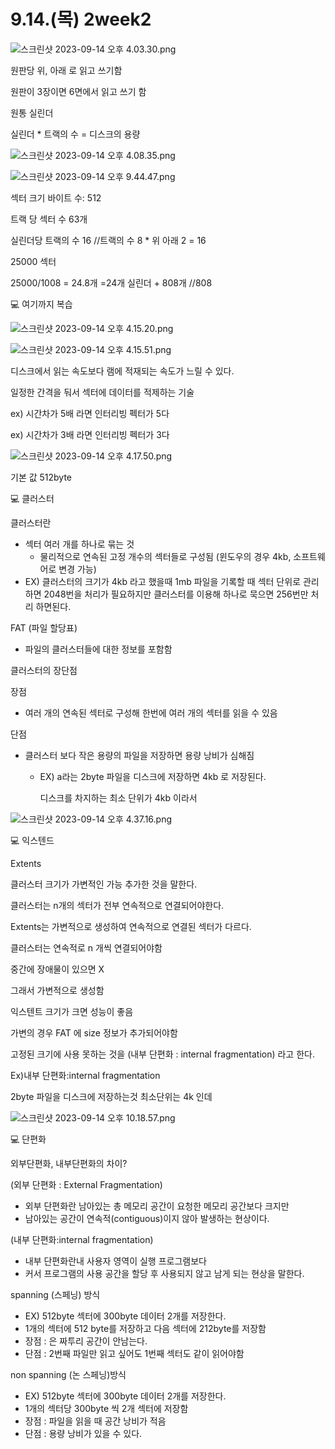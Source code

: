 # 9.14.(목) 2week2

![스크린샷 2023-09-14 오후 4.03.30.png](9%2014%20(%E1%84%86%E1%85%A9%E1%86%A8)%202week2%20587fe3176de14377b2f2b49c6396343e/%25E1%2584%2589%25E1%2585%25B3%25E1%2584%258F%25E1%2585%25B3%25E1%2584%2585%25E1%2585%25B5%25E1%2586%25AB%25E1%2584%2589%25E1%2585%25A3%25E1%2586%25BA_2023-09-14_%25E1%2584%258B%25E1%2585%25A9%25E1%2584%2592%25E1%2585%25AE_4.03.30.png)

원판당 위, 아래 로 읽고 쓰기함

원판이 3장이면 6면에서 읽고 쓰기 함

원통 실린더

실린더 * 트랙의 수 = 디스크의 용량

![스크린샷 2023-09-14 오후 4.08.35.png](9%2014%20(%E1%84%86%E1%85%A9%E1%86%A8)%202week2%20587fe3176de14377b2f2b49c6396343e/%25E1%2584%2589%25E1%2585%25B3%25E1%2584%258F%25E1%2585%25B3%25E1%2584%2585%25E1%2585%25B5%25E1%2586%25AB%25E1%2584%2589%25E1%2585%25A3%25E1%2586%25BA_2023-09-14_%25E1%2584%258B%25E1%2585%25A9%25E1%2584%2592%25E1%2585%25AE_4.08.35.png)

![스크린샷 2023-09-14 오후 9.44.47.png](9%2014%20(%E1%84%86%E1%85%A9%E1%86%A8)%202week2%20587fe3176de14377b2f2b49c6396343e/%25E1%2584%2589%25E1%2585%25B3%25E1%2584%258F%25E1%2585%25B3%25E1%2584%2585%25E1%2585%25B5%25E1%2586%25AB%25E1%2584%2589%25E1%2585%25A3%25E1%2586%25BA_2023-09-14_%25E1%2584%258B%25E1%2585%25A9%25E1%2584%2592%25E1%2585%25AE_9.44.47.png)

섹터 크기 바이트 수: 512

트랙 당 섹터 수 63개

실린더당 트랙의 수 16        //트랙의 수 8 * 위 아래 2 = 16

25000 섹터

25000/1008 = 24.8개  =24개 실린더 + 808개    //808

<aside>
💻 여기까지 복습

</aside>

![스크린샷 2023-09-14 오후 4.15.20.png](9%2014%20(%E1%84%86%E1%85%A9%E1%86%A8)%202week2%20587fe3176de14377b2f2b49c6396343e/%25E1%2584%2589%25E1%2585%25B3%25E1%2584%258F%25E1%2585%25B3%25E1%2584%2585%25E1%2585%25B5%25E1%2586%25AB%25E1%2584%2589%25E1%2585%25A3%25E1%2586%25BA_2023-09-14_%25E1%2584%258B%25E1%2585%25A9%25E1%2584%2592%25E1%2585%25AE_4.15.20.png)

![스크린샷 2023-09-14 오후 4.15.51.png](9%2014%20(%E1%84%86%E1%85%A9%E1%86%A8)%202week2%20587fe3176de14377b2f2b49c6396343e/%25E1%2584%2589%25E1%2585%25B3%25E1%2584%258F%25E1%2585%25B3%25E1%2584%2585%25E1%2585%25B5%25E1%2586%25AB%25E1%2584%2589%25E1%2585%25A3%25E1%2586%25BA_2023-09-14_%25E1%2584%258B%25E1%2585%25A9%25E1%2584%2592%25E1%2585%25AE_4.15.51.png)

디스크에서 읽는 속도보다 램에 적재되는 속도가 느릴 수 있다.

일정한 간격을 둬서 섹터에 데이터를 적제하는 기술

ex) 시간차가 5배 라면 인터리빙 펙터가 5다

ex) 시간차가 3배 라면 인터리빙 펙터가 3다

![스크린샷 2023-09-14 오후 4.17.50.png](9%2014%20(%E1%84%86%E1%85%A9%E1%86%A8)%202week2%20587fe3176de14377b2f2b49c6396343e/%25E1%2584%2589%25E1%2585%25B3%25E1%2584%258F%25E1%2585%25B3%25E1%2584%2585%25E1%2585%25B5%25E1%2586%25AB%25E1%2584%2589%25E1%2585%25A3%25E1%2586%25BA_2023-09-14_%25E1%2584%258B%25E1%2585%25A9%25E1%2584%2592%25E1%2585%25AE_4.17.50.png)

기본 값 512byte 

<aside>
💻 클러스터

</aside>

클러스터란

- 섹터 여러 개를 하나로 묶는 것
    - 물리적으로 연속된 고정 개수의 섹터들로 구성됨 (윈도우의 경우 4kb, 소프트웨어로 변경 가능)
- EX)  클러스터의 크기가 4kb 라고 했을때 1mb 파일을 기록할 때 섹터 단위로 관리 하면 2048번을 처리가 필요하지만 클러스터를 이용해 하나로 묵으면 256번만 처리 하면된다.

FAT (파일 할당표)

- 파일의 클러스터들에 대한 정보를 포함함

클러스터의 장단점

장점

- 여러 개의 연속된 섹터로 구성해 한번에 여러 개의 섹터를 읽을 수 있음

단점

- 클러스터 보다 작은 용량의 파일을 저장하면 용량 낭비가 심해짐
    - EX)  a라는 2byte 파일을 디스크에 저장하면 4kb 로 저장된다.
        
        디스크를 차지하는 최소 단위가 4kb 이라서
        

![스크린샷 2023-09-14 오후 4.37.16.png](9%2014%20(%E1%84%86%E1%85%A9%E1%86%A8)%202week2%20587fe3176de14377b2f2b49c6396343e/%25E1%2584%2589%25E1%2585%25B3%25E1%2584%258F%25E1%2585%25B3%25E1%2584%2585%25E1%2585%25B5%25E1%2586%25AB%25E1%2584%2589%25E1%2585%25A3%25E1%2586%25BA_2023-09-14_%25E1%2584%258B%25E1%2585%25A9%25E1%2584%2592%25E1%2585%25AE_4.37.16.png)

<aside>
💻 익스텐드

</aside>

Extents

클러스터 크기가 가변적인 가능 추가한 것을 말한다.

클러스터는 n개의 섹터가 전부 연속적으로 연결되어야한다.

Extents는 가변적으로 생성하여 연속적으로 연결된 섹터가 다르다.

클러스터는 연속적로 n 개씩 연결되어야함

중간에 장애물이 있으면 X

그래서 가변적으로 생성함 

익스텐트 크기가 크면 성능이 좋음

가변의 경우 FAT 에 size 정보가 추가되어야함

고정된 크기에 사용 못하는 것을  (내부 단편화 : internal fragmentation) 라고 한다.

Ex)내부 단편화:internal fragmentation

2byte 파일을 디스크에 저장하는것 최소단위는 4k 인데

![스크린샷 2023-09-14 오후 10.18.57.png](9%2014%20(%E1%84%86%E1%85%A9%E1%86%A8)%202week2%20587fe3176de14377b2f2b49c6396343e/%25E1%2584%2589%25E1%2585%25B3%25E1%2584%258F%25E1%2585%25B3%25E1%2584%2585%25E1%2585%25B5%25E1%2586%25AB%25E1%2584%2589%25E1%2585%25A3%25E1%2586%25BA_2023-09-14_%25E1%2584%258B%25E1%2585%25A9%25E1%2584%2592%25E1%2585%25AE_10.18.57.png)

<aside>
💻 단편화

</aside>

외부단편화, 내부단편화의 차이?

(외부 단편화 : External Fragmentation)

- 외부 단편화란 남아있는 총 메모리 공간이 요청한 메모리 공간보다 크지만
- 남아있는 공간이 연속적(contiguous)이지 않아 발생하는 현상이다.

(내부 단편화:internal fragmentation)

- 내부 단편화란내 사용자 영역이 실행 프로그램보다
- 커서 프로그램의 사용 공간을 할당 후 사용되지 않고 남게 되는 현상을 말한다.

spanning (스페닝) 방식

- EX)  512byte 섹터에   300byte  데이터 2개를 저장한다.
- 1개의 섹터에 512 byte를 저장하고 다음 섹터에 212byte를 저장함
- 장점 : 은 짜투리 공간이 안남는다.
- 단점 : 2번째 파일만 읽고 싶어도 1번째 섹터도 같이 읽어야함

non spanning (논 스페닝)방식

- EX)  512byte 섹터에   300byte  데이터 2개를 저장한다.
- 1개의 섹터당 300byte 씩 2개 섹터에 저장함
- 장점 : 파일을 읽을 때 공간 낭비가 적음
- 단점 : 용량 낭비가 있을 수 있다.